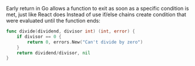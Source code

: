 Early return in Go allows a function to exit as soon as a specific condition is met, just like React does
Instead of use if/else chains create condition that were evaluated until the function ends:
```go
func divide(dividend, divisor int) (int, error) {
	if divisor == 0 {
		return 0, errors.New("Can't divide by zero")
	}
	return dividend/divisor, nil
}
```
